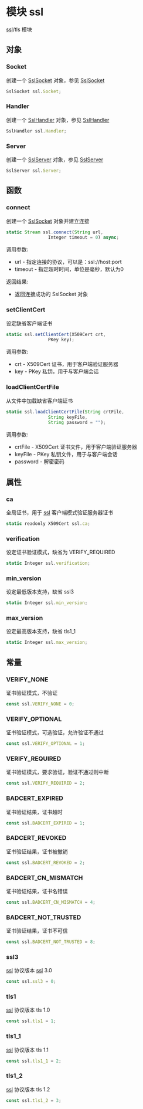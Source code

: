 # 模块 ssl
[ssl](/docs/manual/module/ifs/ssl.md.html)/tls 模块

## 对象
        
### Socket
创建一个 [SslSocket](/docs/manual/object/ifs/sslsocket.md.html) 对象，参见 [SslSocket](/docs/manual/object/ifs/sslsocket.md.html)
```JavaScript
SslSocket ssl.Socket;
```

### Handler
创建一个 [SslHandler](/docs/manual/object/ifs/sslhandler.md.html) 对象，参见 [SslHandler](/docs/manual/object/ifs/sslhandler.md.html)
```JavaScript
SslHandler ssl.Handler;
```

### Server
创建一个 [SslServer](/docs/manual/object/ifs/sslserver.md.html) 对象，参见 [SslServer](/docs/manual/object/ifs/sslserver.md.html)
```JavaScript
SslServer ssl.Server;
```

## 函数
        
### connect
创建一个 [SslSocket](/docs/manual/object/ifs/sslsocket.md.html) 对象并建立连接
```JavaScript
static Stream ssl.connect(String url,
                Integer timeout = 0) async;
```

调用参数:
* url - 指定连接的协议，可以是：ssl://host:port
* timeout - 指定超时时间，单位是毫秒，默认为0

返回结果:
* 返回连接成功的 SslSocket 对象

### setClientCert
设定缺省客户端证书
```JavaScript
static ssl.setClientCert(X509Cert crt,
                PKey key);
```

调用参数:
* crt - X509Cert 证书，用于客户端验证服务器
* key - PKey 私钥，用于与客户端会话

### loadClientCertFile
从文件中加载缺省客户端证书
```JavaScript
static ssl.loadClientCertFile(String crtFile,
                String keyFile,
                String password = "");
```

调用参数:
* crtFile - X509Cert 证书文件，用于客户端验证服务器
* keyFile - PKey 私钥文件，用于与客户端会话
* password - 解密密码

## 属性
        
### ca
全局证书，用于 [ssl](/docs/manual/module/ifs/ssl.md.html) 客户端模式验证服务器证书
```JavaScript
static readonly X509Cert ssl.ca;
```

### verification
设定证书验证模式，缺省为 VERIFY_REQUIRED
```JavaScript
static Integer ssl.verification;
```

### min_version
设定最低版本支持，缺省 ssl3
```JavaScript
static Integer ssl.min_version;
```

### max_version
设定最高版本支持，缺省 tls1_1
```JavaScript
static Integer ssl.max_version;
```

## 常量
        
### VERIFY_NONE
证书验证模式，不验证
```JavaScript
const ssl.VERIFY_NONE = 0;
```

### VERIFY_OPTIONAL
证书验证模式，可选验证，允许验证不通过
```JavaScript
const ssl.VERIFY_OPTIONAL = 1;
```

### VERIFY_REQUIRED
证书验证模式，要求验证，验证不通过则中断
```JavaScript
const ssl.VERIFY_REQUIRED = 2;
```

### BADCERT_EXPIRED
证书验证结果，证书超时
```JavaScript
const ssl.BADCERT_EXPIRED = 1;
```

### BADCERT_REVOKED
证书验证结果，证书被撤销
```JavaScript
const ssl.BADCERT_REVOKED = 2;
```

### BADCERT_CN_MISMATCH
证书验证结果，证书名错误
```JavaScript
const ssl.BADCERT_CN_MISMATCH = 4;
```

### BADCERT_NOT_TRUSTED
证书验证结果，证书不可信
```JavaScript
const ssl.BADCERT_NOT_TRUSTED = 8;
```

### ssl3
[ssl](/docs/manual/module/ifs/ssl.md.html) 协议版本 [ssl](/docs/manual/module/ifs/ssl.md.html) 3.0
```JavaScript
const ssl.ssl3 = 0;
```

### tls1
[ssl](/docs/manual/module/ifs/ssl.md.html) 协议版本 tls 1.0
```JavaScript
const ssl.tls1 = 1;
```

### tls1_1
[ssl](/docs/manual/module/ifs/ssl.md.html) 协议版本 tls 1.1
```JavaScript
const ssl.tls1_1 = 2;
```

### tls1_2
[ssl](/docs/manual/module/ifs/ssl.md.html) 协议版本 tls 1.2
```JavaScript
const ssl.tls1_2 = 3;
```

